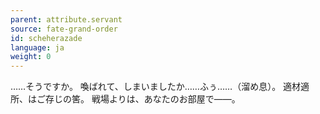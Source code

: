 ```yaml
---
parent: attribute.servant
source: fate-grand-order
id: scheherazade
language: ja
weight: 0
---
```


……そうですか。
喚ばれて、しまいましたか……ふぅ……（溜め息）。
適材適所、はご存じの筈。
戦場よりは、あなたのお部屋で――。
